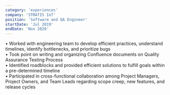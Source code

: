 ```yaml
---
category: 'experiences'
company: 'STRATIS IoT'
position: 'Software and QA Engineer'
startDate: 'Jul 2019'
endDate: 'Nov 2020'
---
```

• Worked with engineering team to develop efficient practices, understand timelines, identify bottlenecks, and prioritize bugs </br>
• Took point on writing and organizing Confluence documents on Quality Assurance Testing Process </br>
• Identified roadblocks and provided efficient solutions to fulfill goals within a pre-determined timeline</br>
• Participated in cross-functional collaboration among Project Managers, Project Owners, and Team Leads regarding scope creep, new features, and release cycles